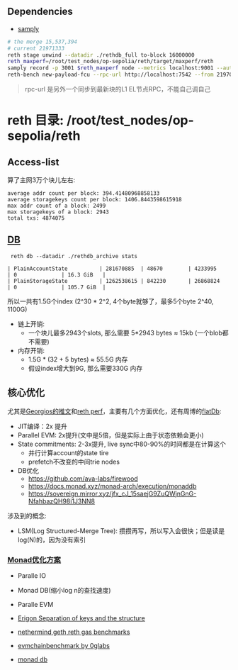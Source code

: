 ## Dependencies
- [samply](https://github.com/mstange/samply)

```sh
# the merge 15,537,394
# current 21971333
reth stage unwind --datadir ./rethdb_full to-block 16000000 
reth_maxperf=/root/test_nodes/op-sepolia/reth/target/maxperf/reth
samply record -p 3001 $reth_maxperf node --metrics localhost:9001 --authrpc.jwtsecret ../jwt.hex
reth-bench new-payload-fcu --rpc-url http://localhost:7542 --from 21970999 --to 21971331 --jwtsecret ../jwt.hex  --engine-rpc-url http://localhost:7552
```

> rpc-url 是另外一个同步到最新块的L1 EL节点RPC，不能自己调自己
# reth 目录: /root/test_nodes/op-sepolia/reth


## Access-list
算了主网3万个块儿左右:
```
average addr count per block: 394.41480968858133
average storagekeys count per block: 1406.8443598615918
max addr count of a block: 2499
max storagekeys of a block: 2943
total txs: 4874075
```

## [DB](https://github.com/paradigmxyz/reth/blob/main/docs/design/database.md)
```
 reth db --datadir ./rethdb_archive stats

| PlainAccountState          | 281670885  | 48670        | 4233995    | 0              | 16.3 GiB   |
| PlainStorageState          | 1262538615 | 842230       | 26868824   | 0              | 105.7 GiB  |
```

所以一共有1.5G个index (2^30 * 2^2, 4个byte就够了，最多5个byte 2^40, 1100G)
- 链上开销: 
    - 一个块儿最多2943个slots, 那么需要 5*2943 bytes ≈ 15kb (一个blob都不需要)
- 内存开销:
    - 1.5G * (32 + 5 bytes) ≈ 55.5G 内存
    - 假设index增大到9G, 那么需要330G 内存


## 核心优化
尤其是[Georgios的推文](https://x.com/gakonst/status/1777306306598089094)和[reth perf](https://www.paradigm.xyz/2024/04/reth-perf)，主要有几个方面优化，还有周博的[flatDb](https://github.com/paradigmxyz/reth/blob/main/docs/design/database.md):
- JIT编译：2x 提升
- Parallel EVM: 2x提升(文中是5倍，但是实际上由于状态依赖会更小)
- State commitments: 2-3x提升, live sync中80-90%的时间都是在计算这个
    - 并行计算account的state tire
    - prefetch不改变的中间trie nodes
- DB优化
    - https://github.com/ava-labs/firewood 
    - https://docs.monad.xyz/monad-arch/execution/monaddb
    - https://sovereign.mirror.xyz/jfx_cJ_15saejG9ZuQWjnGnG-NfahbazQH98i1J3NN8


涉及到的概念:
- LSM(Log Structured-Merge Tree): 攒攒再写，所以写入会很快；但是读是log(N)的，因为没有索引

### [Monad优化方案](https://docs.monad.xyz/introduction/why-monad#addressing-these-bottlenecks-through-optimization)
- Paralle IO
- Monad DB(缩小log n的查找速度)
- Paralle EVM

- [Erigon Separation of keys and the structure](https://github.com/erigontech/erigon/blob/main/docs/programmers_guide/guide.md#separation-of-keys-and-the-structure)
- [nethermind,geth,reth gas benchmarks](https://github.com/NethermindEth/gas-benchmarks)
- [evmchainbenchmark by 0glabs](https://github.com/0glabs/evmchainbench)
- [monad db](https://docs.monad.xyz/monad-arch/execution/monaddb)